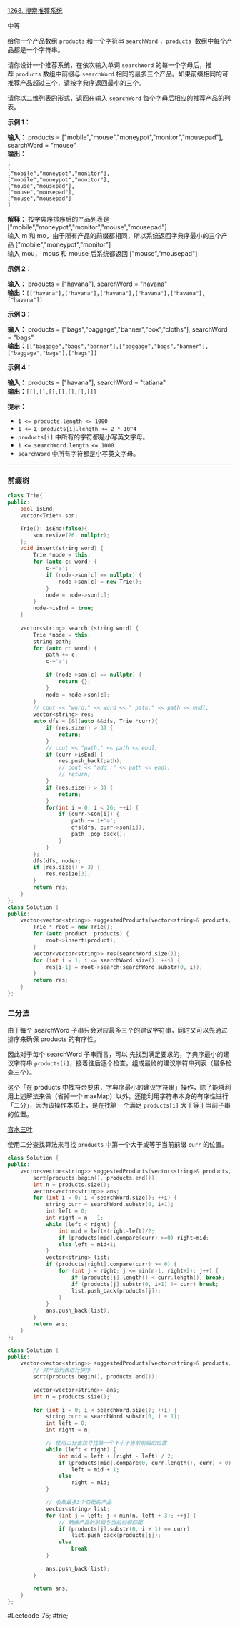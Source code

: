 [1268. 搜索推荐系统](https://leetcode.cn/problems/search-suggestions-system/)

中等

给你一个产品数组 `products` 和一个字符串 `searchWord` ，`products`  数组中每个产品都是一个字符串。

请你设计一个推荐系统，在依次输入单词 `searchWord` 的每一个字母后，推荐 `products` 数组中前缀与 `searchWord` 相同的最多三个产品。如果前缀相同的可推荐产品超过三个，请按字典序返回最小的三个。

请你以二维列表的形式，返回在输入 `searchWord` 每个字母后相应的推荐产品的列表。

**示例 1：**

**输入：** products = ["mobile","mouse","moneypot","monitor","mousepad"], searchWord = "mouse"  
**输出：** 
```
[
["mobile","moneypot","monitor"],
["mobile","moneypot","monitor"],
["mouse","mousepad"],
["mouse","mousepad"],
["mouse","mousepad"]
]
```

**解释：** 按字典序排序后的产品列表是 ["mobile","moneypot","monitor","mouse","mousepad"]  
输入 m 和 mo，由于所有产品的前缀都相同，所以系统返回字典序最小的三个产品 ["mobile","moneypot","monitor"]  
输入 mou， mous 和 mouse 后系统都返回 ["mouse","mousepad"]  

**示例 2：**

**输入：** products = ["havana"], searchWord = "havana"  
**输出：**`[["havana"],["havana"],["havana"],["havana"],["havana"],["havana"]]`  

**示例 3：**

**输入：** products = ["bags","baggage","banner","box","cloths"], searchWord = "bags"  
**输出：**`[["baggage","bags","banner"],["baggage","bags","banner"],["baggage","bags"],["bags"]]`  

**示例 4：**

**输入：** products = ["havana"], searchWord = "tatiana"  
**输出：**`[[],[],[],[],[],[],[]]`  

**提示：**

- `1 <= products.length <= 1000`
- `1 <= Σ products[i].length <= 2 * 10^4`
- `products[i]` 中所有的字符都是小写英文字母。
- `1 <= searchWord.length <= 1000`
- `searchWord` 中所有字符都是小写英文字母。
---- ----
### 前缀树
```cpp
class Trie{
public:
    bool isEnd;
    vector<Trie*> son;

    Trie(): isEnd(false){
        son.resize(26, nullptr);
    }; 
    void insert(string word) {
        Trie *node = this;
        for (auto c: word) {
            c-='a';
            if (node->son[c] == nullptr) {
                node->son[c] = new Trie();
            }
            node = node->son[c];
        }
        node->isEnd = true;
    }
    
    vector<string> search (string word) {
        Trie *node = this;
        string path;
        for (auto c: word) {
            path += c;
            c-='a';
            
            if (node->son[c] == nullptr) {
                return {};
            }
            node = node->son[c];
        }
        // cout << "word:" << word << " path:" << path << endl;
        vector<string> res;
        auto dfs = [&](auto &&dfs, Trie *curr){
            if (res.size() > 3) {
                return;
            }
            // cout << "path:" << path << endl;
            if (curr->isEnd) {
                res.push_back(path);
                // cout << "add :" << path << endl;
                // return;
            }
            if (res.size() > 3) {
                return;
            }
            for(int i = 0; i < 26; ++i) {
                if (curr->son[i]) {
                    path += i+'a';
                    dfs(dfs, curr->son[i]);
                    path .pop_back();
                }
            }
        };
        dfs(dfs, node);
        if (res.size() > 3) {
            res.resize(3);
        }
        return res;
    }
};
class Solution {
public:
    vector<vector<string>> suggestedProducts(vector<string>& products, string searchWord) {
        Trie * root = new Trie();
        for (auto product: products) {
            root->insert(product);
        }
        vector<vector<string>> res(searchWord.size());
        for (int i = 1; i <= searchWord.size(); ++i) {
            res[i-1] = root->search(searchWord.substr(0, i));
        }
        return res;
    }
};
```

### 二分法
由于每个 searchWord 子串只会对应最多三个的建议字符串，同时又可以先通过排序来确保 products 的有序性。

因此对于每个 searchWord 子串而言，可以 先找到满足要求的，字典序最小的建议字符串 `products[i]`，接着往后逐个检查，组成最终的建议字符串列表（最多检查三个）。

这个「在 products 中找符合要求，字典序最小的建议字符串」操作，除了能够利用上述解法来做（省掉一个 maxMap）以外，还能利用字符串本身的有序性进行「二分」，因为该操作本质上，是在找第一个满足 `products[i]` 大于等于当前子串的位置。

[宫水三叶](https://leetcode.cn/problems/search-suggestions-system/solutions/2376035/gong-shui-san-xie-yi-ti-shuang-jie-pai-x-gnmu/)

使用二分查找算法来寻找 `products` 中第一个大于或等于当前前缀 `curr` 的位置。

```cpp
class Solution {
public:
    vector<vector<string>> suggestedProducts(vector<string>& products, string searchWord) {
        sort(products.begin(), products.end());
        int n = products.size();
        vector<vector<string>> ans;
        for (int i = 0; i < searchWord.size(); ++i) {
            string curr = searchWord.substr(0, i+1);
            int left = 0;
            int right = n - 1;
            while (left < right) {
                int mid = left+(right-left)/2;
                if (products[mid].compare(curr) >=0) right=mid;
                else left = mid+1;
            }
            vector<string> list;
            if (products[right].compare(curr) >= 0) {
                for (int j = right; j <= min(n-1, right+2); j++) {
                    if (products[j].length() < curr.length()) break;
                    if (products[j].substr(0, i+1) != curr) break;
                    list.push_back(products[j]);
                }
            }
            ans.push_back(list);
        }
        return ans;
    }
};
```

```cpp
class Solution {
public:
    vector<vector<string>> suggestedProducts(vector<string>& products, string searchWord) {
        // 对产品列表进行排序
        sort(products.begin(), products.end());
        
        vector<vector<string>> ans;
        int n = products.size();
        
        for (int i = 0; i < searchWord.size(); ++i) {
            string curr = searchWord.substr(0, i + 1);
            int left = 0;
            int right = n;

            // 使用二分查找寻找第一个不小于当前前缀的位置
            while (left < right) {
                int mid = left + (right - left) / 2;
                if (products[mid].compare(0, curr.length(), curr) < 0)
                    left = mid + 1;
                else
                    right = mid;
            }

            // 收集最多3个匹配的产品
            vector<string> list;
            for (int j = left; j < min(n, left + 3); ++j) {
                // 确保产品的前缀与当前前缀匹配
                if (products[j].substr(0, i + 1) == curr)
                    list.push_back(products[j]);
                else
                    break;
            }
            
            ans.push_back(list);
        }
        
        return ans;
    }
};
```
#Leetcode-75; #trie;